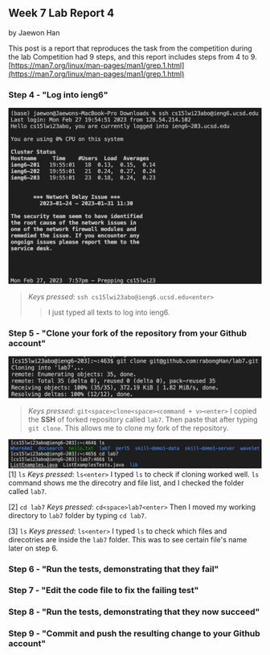 ## Week 7 Lab Report 4
by Jaewon Han 

This post is a report that reproduces the task from the competition during the lab
Competition had 9 steps, and this report includes steps from 4 to 9.
[https://man7.org/linux/man-pages/man1/grep.1.html](https://man7.org/linux/man-pages/man1/grep.1.html)

### Step 4 - "Log into ieng6"
![](/images/step4_1.png)
> *Keys pressed*: ``` ssh cs15lwi23abo@ieng6.ucsd.edu<enter> ```
>> I just typed all texts to log into ieng6.

### Step 5 - "Clone your fork of the repository from your Github account" 
![](/images/step5_1.png)
> *Keys pressed*: ``` git<space>clone<space><command + v><enter> ```
> I copied the **SSH** of forked repository called `lab7`. Then paste that after typing `git clone`. This allows me to clone my fork of the repository. 

![](/images/step5_2.png)
  [1] `ls`
    *Keys pressed*: ``` ls<enter> ```
    I typed `ls` to check if cloning worked well. `ls` command shows me the direcotry and file list, and I checked the folder called `lab7`.  

  [2] `cd lab7`
    *Keys pressed*: ``` cd<space>lab7<enter> ```
    Then I moved my working directory to `lab7` folder by typing `cd lab7`.

  [3] `ls`
    *Keys pressed*: ``` ls<enter> ```
    I typed `ls` to check which files and direcotries are inside the `lab7` folder. This was to see certain file's name later on step 6. 

### Step 6 - "Run the tests, demonstrating that they fail" 

### Step 7 - "Edit the code file to fix the failing test" 

### Step 8 - "Run the tests, demonstrating that they now succeed" 

### Step 9 - "Commit and push the resulting change to your Github account" 

